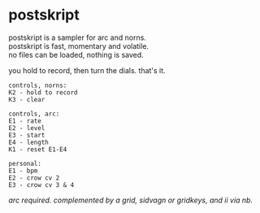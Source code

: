 # postskript

postskript is a sampler for arc and norns.  
postskript is fast, momentary and volatile.  
no files can be loaded, nothing is saved.
  
you hold to record, then turn the dials. that's it.

```
controls, norns:
K2 - hold to record
K3 - clear
```
```
controls, arc:
E1 - rate
E2 - level
E3 - start
E4 - length
K1 - reset E1-E4
```
```
personal:
E1 - bpm
E2 - crow cv 2
E3 - crow cv 3 & 4
```

_arc required. complemented by a grid, sidvagn or gridkeys, and ii via nb._
